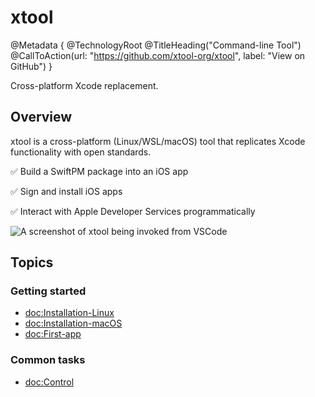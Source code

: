 # xtool

@Metadata {
    @TechnologyRoot
    @TitleHeading("Command-line Tool")
    @CallToAction(url: "https://github.com/xtool-org/xtool", label: "View on GitHub")
}

Cross-platform Xcode replacement.

## Overview

xtool is a cross-platform (Linux/WSL/macOS) tool that replicates Xcode functionality with open standards.

✅ Build a SwiftPM package into an iOS app

✅ Sign and install iOS apps

✅ Interact with Apple Developer Services programmatically

![A screenshot of xtool being invoked from VSCode](Cover.png)

## Topics

### Getting started

- <doc:Installation-Linux>
- <doc:Installation-macOS>
- <doc:First-app>

### Common tasks

- <doc:Control>
